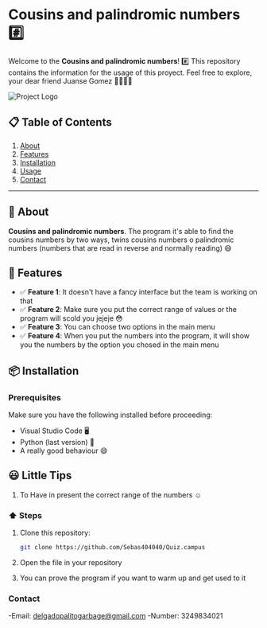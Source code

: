 # Cousins and palindromic numbers 	:hash:

Welcome to the **Cousins and palindromic numbers**! :hash: This repository contains the information for the usage of this proyect. Feel free to explore, your dear friend Juanse Gomez 👩‍💻👨‍💻

![Project Logo](https://example.com/project-logo.png)

## 📋 Table of Contents

1. [About](#about)
2. [Features](#features)
3. [Installation](#installation)
4. [Usage](#Usage)
4. [Contact](#contact)

---

##  	:twisted_rightwards_arrows: About

**Cousins and palindromic numbers**. The program it's able to find the cousins numbers by two ways, twins cousins numbers o palindromic numbers (numbers that are read in reverse and normally reading)  😄

## 🚀 Features

- ✅ **Feature 1**: It doesn't have a fancy interface but the team is working on that
- ✅ **Feature 2**: Make sure you put the correct range of values or the program will scold you jejeje :flushed:
- ✅ **Feature 3**: You can choose two options in the main menu
- ✅ **Feature 4**: When you put the numbers into the program, it will show you the numbers by the option you chosed in the main menu


## 📦 Installation

### Prerequisites

Make sure you have the following installed before proceeding:

- Visual Studio Code 🖥️
- Python (last version) 🐍
- A really good behaviour :smile:

## 	:smiley: Little Tips 

1. To Have in present the correct range of the numbers :relaxed:


### 	:arrow_up: Steps

1. Clone this repository:  
   ```bash
   git clone https://github.com/Sebas404040/Quiz.campus

2. Open the file in your repository

3. You can prove the program if you want to warm up and get used to it

### Contact

-Email: delgadopalitogarbage@gmail.com
-Number: 3249834021


